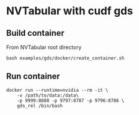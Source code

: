 # NVTabular with cudf gds

## Build container
From NVTabular root directory
```
bash examples/gds/docker/create_container.sh
```
## Run container
```
docker run --runtime=nvidia --rm -it \
    -v /path/to/data:/data\
    -p 9999:8888 -p 9797:8787 -p 9796:8786 \
    gds_rel /bin/bash 
```
